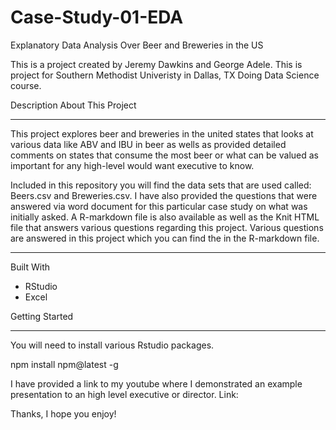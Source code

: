 # Case-Study-01-EDA
Explanatory Data Analysis Over Beer and Breweries in the US

This is a project created by Jeremy Dawkins and George Adele. This is project for Southern Methodist Univeristy in Dallas, TX Doing Data Science course. 


Description About This Project
_______________________________________________________

This project explores beer and breweries in the united states that looks at various data like ABV and IBU in beer as wells as provided detailed comments on states that consume the most beer or what can be valued as important for any high-level would want executive to know.

Included in this repository you will find the data sets that are used called: Beers.csv and Breweries.csv.
I have also provided the questions that were answered via word document for this particular case study on what was initially asked. 
A R-markdown file is also available as well as the Knit HTML file that answers various questions regarding this project. 
Various questions are answered in this project which you can find the in the R-markdown file. 
__________________________________________________________

Built With
- RStudio
- Excel

Getting Started
_________________________________________________________
You will need to install various Rstudio packages. 

npm install npm@latest -g

I have provided a link to my youtube where I demonstrated an example presentation to an high level executive or director. 
Link: 


Thanks, I hope you enjoy!
